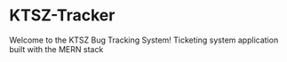 # KTSZ-Tracker
Welcome to the KTSZ Bug Tracking System!
Ticketing system application built with the MERN stack
